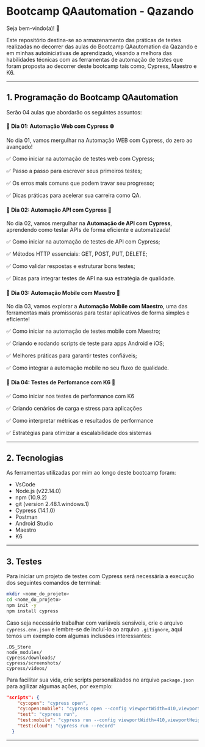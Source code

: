 # Bootcamp QAautomation - Qazando

Seja bem-vindo(a)! 👋

Este repositório destina-se ao armazenamento das práticas de testes realizadas no decorrer das aulas do Bootcamp QAautomation da Qazando e em minhas autoiniciativas de aprendizado, visando a melhora das habilidades técnicas com as ferramentas de automação de testes que foram proposta ao decorrer deste bootcamp tais como, Cypress, Maestro e K6.

---
 ## 1. Programação do Bootcamp QAautomation
 
 Serão 04 aulas que abordarão os seguintes assuntos:
 
#### 📌 Dia 01: Automação Web com Cypress 🌐

No dia 01, vamos mergulhar na Automação WEB com Cypress, do zero ao avançado!

✅ Como iniciar na automação de testes web com Cypress;

✅ Passo a passo para escrever seus primeiros testes;

✅ Os erros mais comuns que podem travar seu progresso;

✅ Dicas práticas para acelerar sua carreira como QA.
 
#### 📌 Dia 02: Automação API com Cypress 🚀

No dia 02, vamos mergulhar na **Automação de API com Cypress**, aprendendo como testar APIs de forma eficiente e automatizada!

✅ Como iniciar na automação de testes de API com Cypress;

✅ Métodos HTTP essenciais: GET, POST, PUT, DELETE;

✅ Como validar respostas e estruturar bons testes;

✅ Dicas para integrar testes de API na sua estratégia de qualidade.

#### 📌 Dia 03: Automação Mobile com Maestro 📱

No dia 03, vamos explorar a **Automação Mobile com Maestro**, uma das ferramentas mais promissoras para testar aplicativos de forma simples e eficiente!

✅ Como iniciar na automação de testes mobile com Maestro;

✅ Criando e rodando scripts de teste para apps Android e iOS;

✅ Melhores práticas para garantir testes confiáveis;

✅ Como integrar a automação mobile no seu fluxo de qualidade.

#### 📌 Dia 04: Testes de Perfomance com K6 🏃

✅ Como iniciar nos testes de performance com K6

✅ Criando cenários de carga e stress para aplicações

✅ Como interpretar métricas e resultados de performance

✅ Estratégias para otimizar a escalabilidade dos sistemas

---
## 2. Tecnologias

As ferramentas utilizadas por mim ao longo deste bootcamp foram:

- VsCode
- Node.js (v22.14.0)
- npm (10.9.2)
- git (version 2.48.1.windows.1)
- Cypress (14.1.0)
- Postman
- Android Studio
- Maestro
- K6

---
## 3. Testes

Para iniciar um projeto de testes com Cypress será necessária a execução dos seguintes comandos de terminal:

```sh
mkdir <nome_do_projeto>
cd <nome_do_projeto>
npm init -y
npm install cypress
```

Caso seja necessário trabalhar com variáveis sensíveis, crie o arquivo `cypress.env.json` e lembre-se de incluí-lo ao arquivo `.gitignore`, aqui temos um exemplo com algumas inclusões interessantes:

```.gitignore
.DS_Store
node_modules/
cypress/downloads/
cypress/screenshots/
cypress/videos/
```

Para facilitar sua vida, crie scripts personalizados no arquivo `package.json` para agilizar algumas ações, por exemplo:

```json
"scripts": {
    "cy:open": "cypress open",
    "cy:open:mobile": "cypress open --config viewportWidth=410,viewportHeight=860",
    "test": "cypress run",
    "test:mobile": "cypress run --config viewportWidth=410,viewportHeight=860",
    "test:cloud": "cypress run --record"
  }
```
---